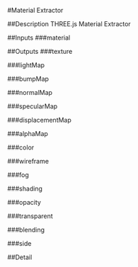 #Material Extractor

##Description
THREE.js Material Extractor

##Inputs
###material


##Outputs
###texture


###lightMap


###bumpMap


###normalMap


###specularMap


###displacementMap


###alphaMap


###color


###wireframe


###fog


###shading


###opacity


###transparent


###blending


###side


##Detail

